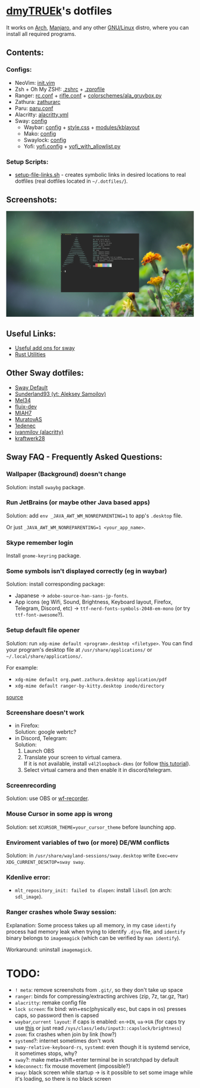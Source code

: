 # [dmyTRUEk](https://github.com/dmyTRUEk)'s dotfiles

It works on [Arch](https://archlinux.org/), [Manjaro](https://manjaro.org/),
and any other [GNU/Linux](https://www.getgnulinux.org/) distro,
where you can install all required programs.



## Contents:
### Configs:
- NeoVim: [init.vim](https://github.com/dmyTRUEk/dotfiles/blob/main/nvim/init.vim)
- Zsh + Oh My ZSH!: [.zshrc](https://github.com/dmyTRUEk/dotfiles/blob/main/.zshrc)
  \+ [.zprofile](https://github.com/dmyTRUEk/dotfiles/blob/main/.zprofile)
- Ranger: [rc.conf](https://github.com/dmyTRUEk/dotfiles/blob/main/ranger/rc.conf)
  \+ [rifle.conf](https://github.com/dmyTRUEk/dotfiles/blob/main/ranger/rifle.conf)
  \+ [colorschemes/ala_gruvbox.py](https://github.com/dmyTRUEk/dotfiles/blob/main/ranger/colorschemes/ala_gruvbox.py)
- Zathura: [zathurarc](https://github.com/dmyTRUEk/dotfiles/blob/main/zathura/zathurarc)
- Paru: [paru.conf](https://github.com/dmyTRUEk/dotfiles/blob/main/paru/paru.conf)
- Alacritty: [alacritty.yml](https://github.com/dmyTRUEk/dotfiles/blob/main/alacritty/alacritty.yml)
- Sway: [config](https://github.com/dmyTRUEk/dotfiles/blob/main/sway/config)
  - Waybar: [config](https://github.com/dmyTRUEk/dotfiles/blob/main/waybar/config)
    \+ [style.css](https://github.com/dmyTRUEk/dotfiles/blob/main/waybar/style.css)
    \+ [modules/kblayout](https://github.com/dmyTRUEk/dotfiles/blob/main/waybar/modules/kblayout)
  - Mako: [config](https://github.com/dmyTRUEk/dotfiles/blob/main/mako/config)
  - Swaylock: [config](https://github.com/dmyTRUEk/dotfiles/blob/main/swaylock/config)
  - Yofi: [yofi.config](https://github.com/dmyTRUEk/dotfiles/blob/main/yofi/yofi.config)
    \+ [yofi_with_allowlist.py](https://github.com/dmyTRUEk/dotfiles/blob/main/yofi/yofi_with_allowlist.py)

### Setup Scripts:
- [setup-file-links.sh](https://github.com/dmyTRUEk/dotfiles/blob/main/setup-file-links.sh)
  \- creates symbolic links in desired locations to real dotfiles
  (real dotfiles located in `~/.dotfiles/`).



## Screenshots:
![Screenshot](https://raw.githubusercontent.com/dmyTRUEk/images/4819213f17725e363e88c1b2e4111f07589d4909/screenshot_sway_1.png)



## Useful Links:
- [Useful add ons for sway](https://github.com/swaywm/sway/wiki/Useful-add-ons-for-sway)
- [Rust Utilities](https://rustutils.com)



## Other Sway dotfiles:
- [Sway Default](https://github.com/swaywm/sway/blob/master/config.in)
- [Sunderland93 (yt: Aleksey Samoilov)](https://github.com/Sunderland93/dotfiles-sway)
- [Mel34](https://gist.github.com/Mel34/ab9b6d562f9181ed8bbdc7c76022b85b)
- [fluix-dev](https://github.com/fluix-dev/dotfiles)
- [MIAH7](https://github.com/MIAH7/dotfiles)
- [MuratovAS](https://github.com/MuratovAS/dotfiles)
- [1edenec](https://github.com/1edenec/ledosway)
- [ivanmilov (alacritty)](https://github.com/ivanmilov/dots_work_ttt/blob/master/home_dir/.config/alacritty/alacritty.yml)
- [kraftwerk28](https://github.com/kraftwerk28/dotfiles)



## Sway FAQ - Frequently Asked Questions:

### Wallpaper (Background) doesn't change
Solution: install `swaybg` package.

### Run JetBrains (or maybe other Java based apps)
Solution: add `env _JAVA_AWT_WM_NONREPARENTING=1` to app's `.desktop` file.

Or just `_JAVA_AWT_WM_NONREPARENTING=1 <your_app_name>`.

### Skype remember login
Install `gnome-keyring` package.

### Some symbols isn't displayed correctly (eg in waybar)
Solution: install corresponding package:  
- Japanese -> `adobe-source-han-sans-jp-fonts`.
- App icons (eg Wifi, Sound, Brightness, Keyboard layout, Firefox, Telegram, Discord, etc) ->
  `ttf-nerd-fonts-symbols-2048-em-mono` (or try `ttf-font-awesome`?).

### Setup default file opener
Solution: run `xdg-mime default <program>.desktop <filetype>`. You can find your program's desktop file at `/usr/share/applications/` or `~/.local/share/applications/`.

For example:
- `xdg-mime default org.pwmt.zathura.desktop application/pdf`
- `xdg-mime default ranger-by-kitty.desktop inode/directory`

[source](https://unix.stackexchange.com/questions/36380/how-to-properly-and-easily-configure-xdg-open-without-any-environment)

### Screenshare doesn't work
- in Firefox:  
  Solution: google webrtc?
- in Discord, Telegram:  
  Solution:
  1. Launch OBS
  2. Translate your screen to virtual camera.  
    If it is not available, install `v4l2loopback-dkms`
    (or follow [this tutorial](https://github.com/hw0lff/screen-share-sway#Install-the-v4l2loopback-kernel-module)).
  3. Select virtual camera and then enable it in discord/telegram.

### Screenrecording
Solution: use OBS or [wf-recorder](https://github.com/ammen99/wf-recorder).

### Mouse Cursor in some app is wrong
Solution: set `XCURSOR_THEME=your_cursor_theme` before launching app.

### Enviroment variables of two (or more) DE/WM conflicts
Solution: in `/usr/share/wayland-sessions/sway.desktop` write `Exec=env XDG_CURRENT_DESKTOP=sway sway`.

### Kdenlive error:
- `mlt_repository_init: failed to dlopen`: install `libsdl` (on arch: `sdl_image`).

### Ranger crashes whole Sway session:
Explanation:
Some process takes up all memory,
in my case `identify` process had memory leak
when trying to identify `.djvu` file,
and `identify` binary belongs to `imagemagick`
(which can be verified by `man identify`).

Workaround: uninstall `imagemagick`.



# TODO:
- `! meta`: remove screenshots from `.git/`, so they don't take up space
- `ranger`: binds for compressing/extracting archives (zip, 7z, tar.gz, ?tar)
- `alacritty`: remake config file
- `lock screen`: fix bind: win+esc(physically esc, but caps in os) presses caps, so password then is capsed
- `waybar`,`current layout`: if caps is enabled: `en`->`EN`, `ua`->`UA` (for caps try use [this](https://wayland-book.com/seat/xkb.html) or just read `/sys/class/leds/input3::capslock/brightness`)
- `zoom`: fix crashes when join by link (how?)
- `systemd`?: internet sometimes don't work
- `sway-relative-keyboard-rs`, `systemd`: even though it is systemd service, it sometimes stops, why?
- `sway`?: make meta+shift+enter terminal be in scratchpad by default
- `kdeconnect`: fix mouse movement (impossible?)
- `sway`: black screen while startup -> is it possible to set some image while it's loading, so there is no black screen

